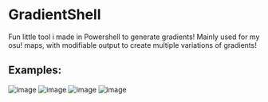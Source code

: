 # GradientShell

Fun little tool i made in Powershell to generate gradients!
Mainly used for my osu! maps, with modifiable output to create multiple variations of gradients!

## Examples:
![image](https://github.com/user-attachments/assets/d754cc74-40c3-4c42-a502-a354d03cbb91)
![image](https://i.ibb.co/pR9rZJ7/Sk-rmbillede-2024-08-01-154446.png)
![image](https://i.ibb.co/1fpfc8W/Sk-rmbillede-2024-08-01-154556.png)
![image](https://github.com/user-attachments/assets/95e2dd4f-1148-4479-a669-9c544a2aea0a)
